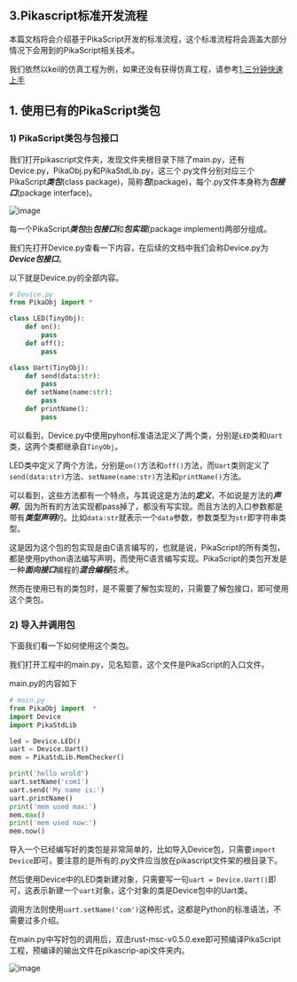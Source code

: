 ## 3.Pikascript标准开发流程

本篇文档将会介绍基于PikaScript开发的标准流程，这个标准流程将会涵盖大部分情况下会用到的PikaScript相关技术。

我们依然以keil的仿真工程为例，如果还没有获得仿真工程，请参考[1.三分钟快速上手](1.三分钟快速上手.md)

## 1. 使用已有的PikaScript类包

### 1) PikaScript类包与包接口
我们打开pikascript文件夹，发现文件夹根目录下除了main.py，还有Device.py，PikaObj.py和PikaStdLib.py，这三个.py文件分别对应三个PikaScript***类包***(class package)，简称***包***(package)，每个.py文件本身称为***包接口***(package interface)。

![image](https://user-images.githubusercontent.com/88232613/131083885-a78befe9-7aee-4bae-84cc-86c81eef7622.png)

每一个PikaScript***类包***由***包接口***和***包实现***(package implement)两部分组成。

我们先打开Device.py查看一下内容，在后续的文档中我们会称Device.py为***Device包接口***。

以下就是Device.py的全部内容。

``` python
# Device.py
from PikaObj import *

class LED(TinyObj):
    def on():
        pass
    def off():
        pass

class Uart(TinyObj):
    def send(data:str):
        pass
    def setName(name:str):
        pass
    def printName():
        pass
```

可以看到，Device.py中使用pyhon标准语法定义了两个类，分别是`LED`类和`Uart`类，这两个类都继承自```TinyObj```。

LED类中定义了两个方法，分别是`on()`方法和`off()`方法，而`Uart`类则定义了`send(data:str)`方法、`setName(name:str)`方法和`printName()`方法。

可以看到，这些方法都有一个特点，与其说这是方法的***定义***，不如说是方法的***声明***，因为所有的方法实现都pass掉了，都没有写实现。而且方法的入口参数都是带有***类型声明***的。比如`data:str`就表示一个`data`参数，参数类型为`str`即字符串类型。

这是因为这个包的包实现是由C语言编写的，也就是说，PikaScript的所有类包，都是使用python语法编写声明，而使用C语言编写实现。PikaScript的类包开发是一种***面向接口***编程的***混合编程***技术。

然而在使用已有的类包时，是不需要了解包实现的，只需要了解包接口，即可使用这个类包。

### 2) 导入并调用包

下面我们看一下如何使用这个类包。

我们打开工程中的main.py，见名知意，这个文件是PikaScript的入口文件。

main.py的内容如下

``` python
# main.py
from PikaObj import  *
import Device
import PikaStdLib 

led = Device.LED()
uart = Device.Uart()
mem = PikaStdLib.MemChecker()

print('hello wrold')
uart.setName('com1')
uart.send('My name is:')
uart.printName()
print('mem used max:')
mem.max()
print('mem used now:')
mem.now()
```

导入一个已经编写好的类包是非常简单的，比如导入Device包，只需要`import Device`即可，要注意的是所有的.py文件应当放在pikascript文件架的根目录下。

然后使用Device中的LED类新建对象，只需要写一句`uart = Device.Uart()`即可，这表示新建一个`uart`对象，这个对象的类是Device包中的Uart类。

调用方法则使用`uart.setName('com')`这种形式，这都是Python的标准语法，不需要过多介绍。

在main.py中写好包的调用后，双击rust-msc-v0.5.0.exe即可预编译PikaScript工程，预编译的输出文件在pikascrip-api文件夹内。



![image](https://user-images.githubusercontent.com/88232613/131095540-46b38726-8fda-4b10-94f1-5af31ae7a792.png)
